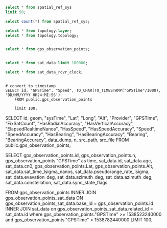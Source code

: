 ```sql
select * from spatial_ref_sys
limit 50;

select count(*) from spatial_ref_sys;

select * from topology.layer;
select * from topology.topology;


select * from gps_observation_points;


select * from sat_data limit 100000;

select * from sat_data_rcvr_clock;



```


```
# convert to timestamp
SELECT id, "GPSTime", "Speed", TO_CHAR(TO_TIMESTAMP("GPSTime"/1000), 'DD/MM/YYYY HH24:MI:SS')
	FROM public.gps_observation_points

    limit 100;
```

SELECT id, geom, "sysTime", "Lat", "Long", "Alt", "Provider", "GPSTime", "FixSatCount", "HasRadialAccuracy", "HasVerticalAccuracy", "ElapsedRealtimeNanos", "HasSpeed", "HasSpeedAccuracy", "Speed", "SpeedAccuracy", "HasBearing", "HasBearingAccuracy", "Bearing", "BearingAccuracy", data_dump, n, src_path, src_file
	FROM public.gps_observation_points;




SELECT
 gps_observation_points.id,
 gps_observation_points.n,
 gps_observation_points."GPSTime" as time,
 sat_data.id,
 sat_data.agc,
 sat_data.cn0,
 gps_observation_points.Lat,
 gps_observation_points.Alt,
 sat_data.sat_time_lsigma_nanos,
 sat_data.pseudorange_rate_lsigma,
 sat_data.evavation_deg,
 sat_data.azimuth_deg,
 sat_data.azimuth_deg,
 sat_data.constellation,
 sat_data.sync_state_flags


FROM gps_observation_points
INNER JOIN gps_observation_points_sat_data ON gps_observation_points_sat_data.base_id = gps_observation_points.id
INNER JOIN sat_data on gps_observation_points_sat_data.related_id = sat_data.id
where gps_observation_points."GPSTime" >= 1538523240000 and gps_observation_points."GPSTime" < 1538782440000
LIMIT 100;
